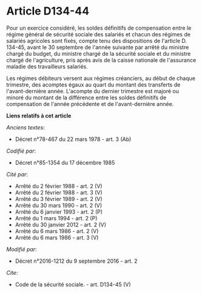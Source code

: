 # Article D134-44

Pour un exercice considéré, les soldes définitifs de compensation entre le régime général de sécurité sociale des salariés et
chacun des régimes de salariés agricoles sont fixés, compte tenu des dispositions de l'article D. 134-45, avant le 30
septembre de l'année suivante par arrêté du ministre chargé du budget, du ministre chargé de la sécurité sociale et du
ministre chargé de l'agriculture, pris après avis de la caisse nationale de l'assurance maladie des travailleurs salariés. 

Les régimes débiteurs versent aux régimes créanciers, au début de chaque trimestre, des acomptes égaux au quart du montant
des transferts de l'avant-dernière année. L'acompte du dernier trimestre est majoré ou minoré du montant de la différence
entre les soldes définitifs de compensation de l'année précédente et de l'avant-dernière année.

**Liens relatifs à cet article**

_Anciens textes_:

  - Décret n°78-467 du 22 mars 1978 - art. 3 (Ab)

_Codifié par_:

  - Décret n°85-1354 du 17 décembre 1985

_Cité par_:

  - Arrêté du 2 février 1988 - art. 2 (V)
  - Arrêté du 2 février 1988 - art. 3 (V)
  - Arrêté du 3 février 1989 - art. 2 (V)
  - Arrêté du 30 mars 1990 - art. 2 (V)
  - Arrêté du 6 janvier 1993 - art. 2 (P)
  - Arrêté du 1 mars 1994 - art. 2 (P)
  - Arrêté du 30 janvier 2012 - art. 2 (V)
  - Arrêté du 6 mars 1986 - art. 2 (V)
  - Arrêté du 6 mars 1986 - art. 3 (V)

_Modifié par_:

  - Décret n°2016-1212 du 9 septembre 2016 - art. 2

_Cite_:

  - Code de la sécurité sociale. - art. D134-45 (V)
